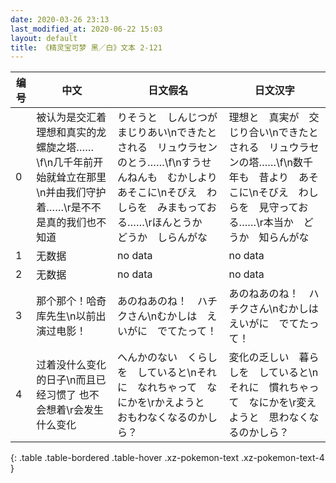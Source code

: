 ```yaml
---
date: 2020-03-26 23:13
last_modified_at: 2020-06-22 15:03
layout: default
title: 《精灵宝可梦 黑／白》文本 2-121
---
```

| 编号 | 中文 | 日文假名 | 日文汉字 |
| ---- | ---- | ---- | --- |
| 0 | 被认为是交汇着理想和真实的龙螺旋之塔……\f\n几千年前开始就耸立在那里\n并由我们守护着……\r是不不是真的我们也不知道 | りそうと　しんじつが　まじりあい\nできたとされる　リュウラセンのとう……\f\nすうせんねんも　むかしより　あそこに\nそびえ　わしらを　みまもっておる……\rほんとうか　どうか　しらんがな | 理想と　真実が　交じり合い\nできたとされる　リュウラセンの塔……\f\n数千年も　昔より　あそこに\nそびえ　わしらを　見守っておる……\r本当か　どうか　知らんがな |
| 1 | 无数据 | no data | no data |
| 2 | 无数据 | no data | no data |
| 3 | 那个那个！哈奇库先生\n以前出演过电影！ | あのねあのね！　ハチクさん\nむかしは　えいがに　でてたって！ | あのねあのね！　ハチクさん\nむかしは　えいがに　でてたって！ |
| 4 | 过着没什么变化的日子\n而且已经习惯了 也不会想着\r会发生什么变化 | へんかのない　くらしを　していると\nそれに　なれちゃって　なにかを\rかえようと　おもわなくなるのかしら？ | 変化の乏しい　暮らしを　していると\nそれに　慣れちゃって　なにかを\r変えようと　思わなくなるのかしら？ |
{: .table .table-bordered .table-hover .xz-pokemon-text .xz-pokemon-text-4 }